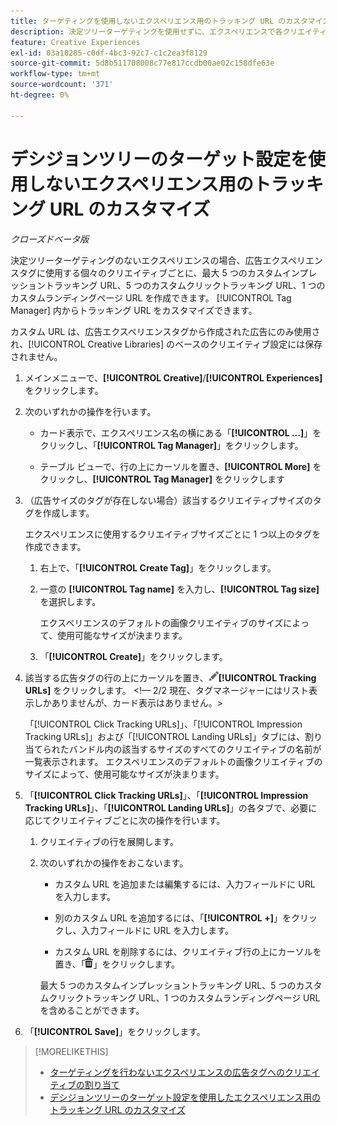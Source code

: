 ```yaml
---
title: ターゲティングを使用しないエクスペリエンス用のトラッキング URL のカスタマイズ
description: 決定ツリーターゲティングを使用せずに、エクスペリエンスで各クリエイティブのトラッキング URL をカスタマイズする方法を説明します。
feature: Creative Experiences
exl-id: 03a10285-c0df-4bc3-92c7-c1c2ea3f8129
source-git-commit: 5d8b511708008c77e817ccdb00ae02c158dfe63e
workflow-type: tm+mt
source-wordcount: '371'
ht-degree: 0%

---
```


# デシジョンツリーのターゲット設定を使用しないエクスペリエンス用のトラッキング URL のカスタマイズ

*クローズドベータ版*

決定ツリーターゲティングのないエクスペリエンスの場合、広告エクスペリエンスタグに使用する個々のクリエイティブごとに、最大 5 つのカスタムインプレッショントラッキング URL、5 つのカスタムクリックトラッキング URL、1 つのカスタムランディングページ URL を作成できます。 [!UICONTROL Tag Manager] 内からトラッキング URL をカスタマイズできます。

カスタム URL は、広告エクスペリエンスタグから作成された広告にのみ使用され、[!UICONTROL Creative Libraries] のベースのクリエイティブ設定には保存されません。

1. メインメニューで、**[!UICONTROL Creative]**/**[!UICONTROL Experiences]** をクリックします。

1. 次のいずれかの操作を行います。

   * カード表示で、エクスペリエンス名の横にある「**[!UICONTROL ...]**」をクリックし、「**[!UICONTROL Tag Manager]**」をクリックします。

   * テーブル ビューで、行の上にカーソルを置き、**[!UICONTROL More]** をクリックし、**[!UICONTROL Tag Manager]** をクリックします

1. （広告サイズのタグが存在しない場合）該当するクリエイティブサイズのタグを作成します。

   エクスペリエンスに使用するクリエイティブサイズごとに 1 つ以上のタグを作成できます。

   1. 右上で、「**[!UICONTROL Create Tag]**」をクリックします。

   1. 一意の **[!UICONTROL Tag name]** を入力し、**[!UICONTROL Tag size]** を選択します。

      エクスペリエンスのデフォルトの画像クリエイティブのサイズによって、使用可能なサイズが決まります。

   1. 「**[!UICONTROL Create]**」をクリックします。

1. 該当する広告タグの行の上にカーソルを置き、![ トラッキング URL を編集 ](/help/creative/assets/edit-gray.png " トラッキング URL を編集 ")**[!UICONTROL Tracking URLs]** をクリックします。 <!-- For targeted experiences, this is "EDIT Tracking URLs" -->&lt;!— 2/2 現在、タグマネージャーにはリスト表示しかありませんが、カード表示はありません。>

   「[!UICONTROL Click Tracking URLs]」、「[!UICONTROL Impression Tracking URLs]」および「[!UICONTROL Landing URLs]」タブには、割り当てられたバンドル内の該当するサイズのすべてのクリエイティブの名前が一覧表示されます。 エクスペリエンスのデフォルトの画像クリエイティブのサイズによって、使用可能なサイズが決まります。<!-- There's no distinct "Creative Sizes" setting. -->

1. 「**[!UICONTROL Click Tracking URLs]**」、「**[!UICONTROL Impression Tracking URLs]**」、「**[!UICONTROL Landing URLs]**」の各タブで、必要に応じてクリエイティブごとに次の操作を行います。

   1. クリエイティブの行を展開します。

   1. 次のいずれかの操作をおこないます。

      * カスタム URL を追加または編集するには、入力フィールドに URL を入力します。

      * 別のカスタム URL を追加するには、「**[!UICONTROL +]**」をクリックし、入力フィールドに URL を入力します。

      * カスタム URL を削除するには、クリエイティブ行の上にカーソルを置き、「![ 削除 ](/help/creative/assets/delete.png " 削除 ")」をクリックします。

      最大 5 つのカスタムインプレッショントラッキング URL、5 つのカスタムクリックトラッキング URL、1 つのカスタムランディングページ URL を含めることができます。

1. 「**[!UICONTROL Save]**」をクリックします。

>[!MORELIKETHIS]
>
>* [ ターゲティングを行わないエクスペリエンスの広告タグへのクリエイティブの割り当て ](experience-tag-assign-creatives.md)
>* [ デシジョンツリーのターゲット設定を使用したエクスペリエンス用のトラッキング URL のカスタマイズ ](experience-tracking-urls-targeting.md)
